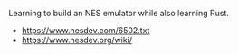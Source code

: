 Learning to build an NES emulator while also learning Rust.

- https://www.nesdev.com/6502.txt
- https://www.nesdev.org/wiki/
